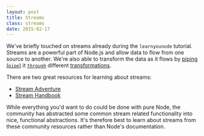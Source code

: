 ```yaml
---
layout: post
title: Streams
class: streams
date: 2015-02-17
---
```


We've briefly touched on streams already during the `learnyounode` tutorial. Streams are a powerful part of Node.js and allow data to flow from one source to another. We're also able to transform the data as it flows by [piping (`pipe`)][node-pipe] it [`through`][through2] different [transformations][node-tansform].

There are two great resources for learning about streams:

 - [Stream Adventure][stream-adventure]
 - [Stream Handbook][stream-handbook]

While everything you'd want to do could be done with pure Node, the community has abstracted some common stream related functionality into nice, functional abstractions. It's therefore best to learn about streams from these community resources rather than Node's documentation.

[node-pipe]: http://nodejs.org/api/stream.html#stream_readable_pipe_destination_options
[through2]: https://github.com/rvagg/through2
[node-tansform]: http://nodejs.org/api/stream.html#stream_class_stream_transform
[stream-adventure]: http://nodeschool.io/#stream-adventure
[stream-handbook]: https://github.com/substack/stream-handbook
